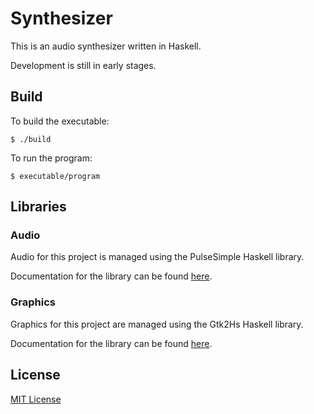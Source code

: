 # Synthesizer

This is an audio synthesizer written in Haskell.

Development is still in early stages.

## Build

To build the executable:

    $ ./build

To run the program:

    $ executable/program

## Libraries

### Audio

Audio for this project is managed using the PulseSimple Haskell library.

Documentation for the library can be found [here](http://hackage.haskell.org/package/pulse-simple).

### Graphics

Graphics for this project are managed using the Gtk2Hs Haskell library.

Documentation for the library can be found [here](http://hackage.haskell.org/package/gtk).

## License

[MIT License](https://opensource.org/licenses/mit-license.html)

